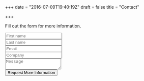 +++
date = "2016-07-09T19:40:19Z"
draft = false
title = "Contact"

+++
 <div class="u-column u-column--hd5 u-column--md12">
    <div class="Information-info">
        <p>Fill out the form for more information.</p>
    </div>
  </div>
<div class="u-row">
  <div class="u-column u-column--hd7 u-column--md12">
    <form class="u-form theme-form">
      <div class="u-row">
        <div class="u-column u-column--hd6 u-column--md12">
          <div class="theme-form-control">
            <input type="text" placeholder="First name">
          </div>
        </div>
        <div class="u-column u-column--hd6 u-column--md12">
          <div class="theme-form-control">
            <input type="text" placeholder="Last name">
          </div>
        </div>
        <div class="u-column u-column--hd12">
          <div class="theme-form-control">
            <input type="text" placeholder="Email">
          </div>
        </div>
        <div class="u-column u-column--hd12">
          <div class="theme-form-control">
            <input type="text" placeholder="Company">
          </div>
        </div>
        <div class="u-column u-column--hd12">
          <div class="theme-form-control">
            <textarea placeholder="Message"></textarea>
          </div>
        </div>
        <div class="u-column u-column--hd12">
          <div class="theme-form-control">
            <button class="u-btn u-btn-x-large theme-btn-primary">Request More Information</button>
          </div>
        </div>
      </div>
    </form>
  </div>
 
</div>
